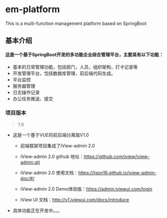 # em-platform
This is a multi-function management platform based on SpringBoot
## 基本介绍
#### 这是一个基于SpringBoot开发的多功能企业综合管理平台，主要具有以下功能：
* 基本的日常管理功能，包括部门，人员，组织架构，打卡记录等
* 开发管理平台，包括数据库管理，前后端代码生成。
* 平台监控
* 服务器管理
* 日志操作记录
* 办公任务推送、提交



### 项目版本

> 1.0

* 这是一个基于VUE的前后端分离版V1.0

  * 前端框架项目集成了iView-admin 2.0

  * iView-admin 2.0 github 地址：https://github.com/iview/iview-admin.git
  * iView-admin 2.0 使用文档：https://lison16.github.io/iview-admin-doc/#/
  * iView-admin 2.0 Demo体验版：https://admin.iviewui.com/login
  * iView UI 文档：http://v1.iviewui.com/docs/introduce

* 具体功能正在开发中。。。

